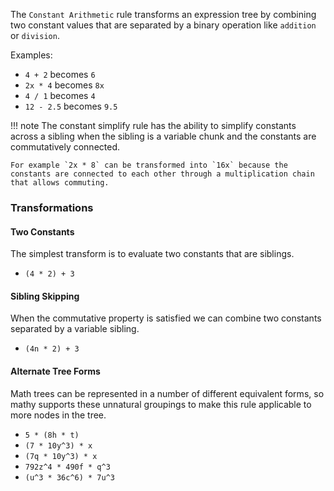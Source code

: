 The `Constant Arithmetic` rule transforms an expression tree by combining two constant values that are separated by a binary operation like `addition` or `division`. 

Examples:

 - `4 + 2` becomes `6`
 - `2x * 4` becomes `8x`
 - `4 / 1` becomes `4`
 - `12 - 2.5` becomes `9.5`

!!! note
    The constant simplify rule has the ability to simplify constants across a sibling when the sibling is a variable chunk and the constants are commutatively connected.

    For example `2x * 8` can be transformed into `16x` because the constants are connected to each other through a multiplication chain that allows commuting. 

### Transformations

#### Two Constants

The simplest transform is to evaluate two constants that are siblings.

- `(4 * 2) + 3`

#### Sibling Skipping

When the commutative property is satisfied we can combine two constants separated by a variable sibling.

- `(4n * 2) + 3`

#### Alternate Tree Forms

Math trees can be represented in a number of different equivalent forms, so mathy supports these unnatural groupings to make this rule applicable to more nodes in the tree.

- `5 * (8h * t)`
- `(7 * 10y^3) * x`
- `(7q * 10y^3) * x`
- `792z^4 * 490f * q^3`
- `(u^3 * 36c^6) * 7u^3`
